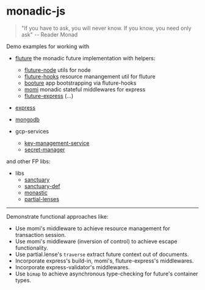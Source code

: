 # monadic-js

>
> "If you have to ask, you will never know. If you know, you need only ask"
> -- Reader Monad
>

Demo examples for working with

* [fluture](https://github.com/fluture-js/Fluture) the monadic future implementation with helpers:
  * [fluture-node](https://github.com/fluture-js/fluture-node) utils for node
  * [fluture-hooks](https://github.com/fluture-js/fluture-hooks) resource manangement util for fluture
  * [booture](https://github.com/fluture-js/booture) app bootstrapping via fluture-hooks
  * [momi](https://github.com/fluture-js/momi) monadic stateful middlewares for express
  * [fluture-express](https://github.com/fluture-js/fluture-express) (...)

* [express](https://expressjs.com/en/4x/api.html)

* [mongodb](https://mongodb.github.io/node-mongodb-native/3.6/api/)

* gcp-services
  * [key-management-service](https://github.com/googleapis/nodejs-kms)
  * [secret-manager](https://github.com/googleapis/nodejs-secret-manager)

and other FP libs:

* libs
  * [sanctuary](https://sanctuary.js.org/)
  * [sanctuary-def](https://github.com/sanctuary-js/sanctuary-def)
  * [monastic](https://github.com/dicearr/monastic)
  * [partial-lenses](https://github.com/calmm-js/partial.lenses)

---

Demonstrate functional approaches like:

* Use momi's middleware to achieve resource management for transaction session.
* Use momi's middleware (inversion of control) to achieve escape functionality.
* Use partial.lense's `traverse` extract future context out of documents.
* Incorporate express's build-in, momi's, fluture-express's middlewares.
* Incorporate express-validator's middlewares.
* Use `bimap` to achieve asynchronous type-checking for future's container types.
